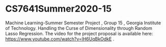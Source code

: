 # CS7641Summer2020-15
Machine Learning-Summer Semester Project , Group 15 , Georgia Institute of Technology.
Handling the Curse of Dimensionality through Random Lasso Regression.
The video for the project proposal is available here: https://www.youtube.com/watch?v=lH6UqBkOdkE .

